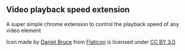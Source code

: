 ## Video playback speed extension

A super simple chrome extension to control the playback speed of any video element


Icon made by [Daniel Bruce](http://www.danielbruce.se) from [Flaticon](http://www.flaticon.com) is licensed under [CC BY 3.0](http://creativecommons.org/licenses/by/3.0/)
